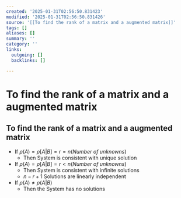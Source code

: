 ```yaml
---
created: '2025-01-31T02:56:50.831423'
modified: '2025-01-31T02:56:50.831426'
source: '[[To find the rank of a matrix and a augmented matrix]]'
tags: []
aliases: []
summary: ''
category: ''
links:
  outgoing: []
  backlinks: []

---
```


# To find the rank of a matrix and a augmented matrix

##  To find the rank of a matrix and a augmented matrix

- If $\rho(A)=\rho[A|B]=r=n(Number\ of \ unknowns)$
	- Then System is consistent with unique solution
- If $\rho(A)=\rho[A|B]=r<n(Number\ of \ unknowns)$
	- Then System is consistent with infinite solutions
	- $n-r+1$ Solutions are linearly independent 
- If $\rho(A)\not = \rho(A|B)$
	- Then the System has no solutions
